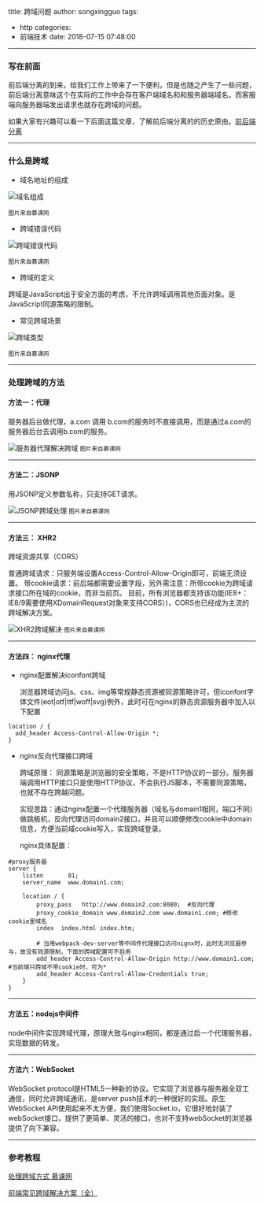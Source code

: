 title: 跨域问题
author: songxingguo
tags:
  - http
categories:
  - 前端技术
date: 2018-07-15 07:48:00
---
### 写在前面

前后端分离的到来，给我们工作上带来了一下便利，但是也随之产生了一些问题，前后端分离意味这个在实际的工作中会存在客户端域名和和服务器端域名，而客服端向服务器端发出请求也就存在跨域的问题。

如果大家有兴趣可以看一下后面这篇文章，了解前后端分离的的历史原由。[前后端分离](https://blog.csdn.net/L_apple8/article/details/80782603)

<!-- more -->

---
### 什么是跨域
  
  - 域名地址的组成
  
  ![域名组成](http://p9myzkds7.bkt.clouddn.com/cross-domain/%E8%B7%A8%E5%9F%9F.jpg)
  
 `图片来自慕课网`
 
  - 跨域错误代码
  
  ![跨域错误代码](http://p9myzkds7.bkt.clouddn.com/cross-domain/%E8%B7%A8%E5%9F%9F%E9%94%99%E8%AF%AF%E4%BB%A3%E7%A0%81.jpg)
  
  `图片来自慕课网`
 
  - 跨域的定义
  
   跨域是JavaScript出于安全方面的考虑，不允许跨域调用其他页面对象。是JavaScript同源策略的限制。
   
  - 常见跨域场景
  
   ![跨域类型](http://p9myzkds7.bkt.clouddn.com/cross-domain/%E8%B7%A8%E5%9F%9F%E7%9A%84%E7%B1%BB%E5%9E%8B.jpg)
   
   `图片来自慕课网`
   
---
### 处理跨域的方法

 #### **方法一：代理**
 
 服务器后台做代理，a.com 调用 b.com的服务时不直接调用，而是通过a.com的服务器后台去调用b.com的服务。
 
 ![服务器代理解决跨域](http://p9myzkds7.bkt.clouddn.com/%E6%9C%8D%E5%8A%A1%E5%99%A8%E4%BB%A3%E7%90%86%E8%A7%A3%E5%86%B3%E8%B7%A8%E5%9F%9Fjpg.jpg)
 `图片来自慕课网`
 
 ---
 #### **方法二：JSONP**
 
 用JSONP定义参数名称，只支持GET请求。
 
 ![JSONP跨域处理](http://p9myzkds7.bkt.clouddn.com/cross-domain/JSONP%E8%B7%A8%E5%9F%9F%E5%A4%84%E7%90%86.jpg)
 `图片来自慕课网`
 
 ---
 #### **方法三： XHR2**
 
  跨域资源共享（CORS）
  
普通跨域请求：只服务端设置Access-Control-Allow-Origin即可，前端无须设置。
带cookie请求：前后端都需要设置字段，另外需注意：所带cookie为跨域请求接口所在域的cookie，而非当前页。
目前，所有浏览器都支持该功能(IE8+：IE8/9需要使用XDomainRequest对象来支持CORS）)，CORS也已经成为主流的跨域解决方案。
 
 ![XHR2跨域解决](http://p9myzkds7.bkt.clouddn.com/cross-domain/XHR2%E8%B7%A8%E5%9F%9F%E8%A7%A3%E5%86%B3.jpg) 
  `图片来自慕课网`

---
#### **方法四： nginx代理**

- nginx配置解决iconfont跨域

   浏览器跨域访问js、css、img等常规静态资源被同源策略许可，但iconfont字体文件(eot|otf|ttf|woff|svg)例外，此时可在nginx的静态资源服务器中加入以下配置

```
location / {
  add_header Access-Control-Allow-Origin *;
}
```
- nginx反向代理接口跨域

   跨域原理： 同源策略是浏览器的安全策略，不是HTTP协议的一部分。服务器端调用HTTP接口只是使用HTTP协议，不会执行JS脚本，不需要同源策略，也就不存在跨越问题。

   实现思路：通过nginx配置一个代理服务器（域名与domain1相同，端口不同）做跳板机，反向代理访问domain2接口，并且可以顺便修改cookie中domain信息，方便当前域cookie写入，实现跨域登录。

  nginx具体配置：
```
#proxy服务器
server {
    listen       81;
    server_name  www.domain1.com;

    location / {
        proxy_pass   http://www.domain2.com:8080;  #反向代理
        proxy_cookie_domain www.domain2.com www.domain1.com; #修改cookie里域名
        index  index.html index.htm;

        # 当用webpack-dev-server等中间件代理接口访问nignx时，此时无浏览器参与，故没有同源限制，下面的跨域配置可不启用
        add_header Access-Control-Allow-Origin http://www.domain1.com;  #当前端只跨域不带cookie时，可为*
        add_header Access-Control-Allow-Credentials true;
    }
}
```
---
#### **方法五：nodejs中间件** 

node中间件实现跨域代理，原理大致与nginx相同，都是通过启一个代理服务器，实现数据的转发。

---
#### **方法六：WebSocket**

WebSocket protocol是HTML5一种新的协议。它实现了浏览器与服务器全双工通信，同时允许跨域通讯，是server push技术的一种很好的实现。原生WebSocket API使用起来不太方便，我们使用Socket.io，它很好地封装了webSocket接口，提供了更简单、灵活的接口，也对不支持webSocket的浏览器提供了向下兼容。

---
### 参考教程

[处理跨域方式 慕课网](https://www.imooc.com/video/6238)

[前端常见跨域解决方案（全）](https://www.cnblogs.com/roam/p/7520433.html)

